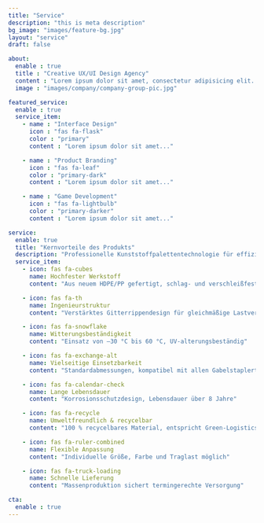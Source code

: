 ```yaml
---
title: "Service"
description: "this is meta description"
bg_image: "images/feature-bg.jpg"
layout: "service"
draft: false

about:
  enable : true
  title : "Creative UX/UI Design Agency"
  content : "Lorem ipsum dolor sit amet, consectetur adipisicing elit. Voluptate soluta..."
  image : "images/company/company-group-pic.jpg"

featured_service:
  enable : true
  service_item:
    - name : "Interface Design"
      icon : "fas fa-flask"
      color : "primary"
      content : "Lorem ipsum dolor sit amet..."

    - name : "Product Branding"
      icon : "fas fa-leaf"
      color : "primary-dark"
      content : "Lorem ipsum dolor sit amet..."

    - name : "Game Development"
      icon : "fas fa-lightbulb"
      color : "primary-darker"
      content : "Lorem ipsum dolor sit amet..."

service:
  enable: true
  title: "Kernvorteile des Produkts"
  description: "Professionelle Kunststoffpalettentechnologie für effiziente Logistikprozesse"
  service_item:
    - icon: fas fa-cubes
      name: Hochfester Werkstoff
      content: "Aus neuem HDPE/PP gefertigt, schlag- und verschleißfest"

    - icon: fas fa-th
      name: Ingenieur­struktur
      content: "Verstärktes Gitterrippendesign für gleichmäßige Lastverteilung"

    - icon: fas fa-snowflake
      name: Witterungsbeständigkeit
      content: "Einsatz von –30 °C bis 60 °C, UV-alterungsbeständig"

    - icon: fas fa-exchange-alt
      name: Vielseitige Einsetzbarkeit
      content: "Standardabmessungen, kompatibel mit allen Gabelstaplertypen"

    - icon: fas fa-calendar-check
      name: Lange Lebensdauer
      content: "Korrosionsschutzdesign, Lebensdauer über 8 Jahre"

    - icon: fas fa-recycle
      name: Umweltfreundlich & recycelbar
      content: "100 % recycelbares Material, entspricht Green-Logistics-Standards"

    - icon: fas fa-ruler-combined
      name: Flexible Anpassung
      content: "Individuelle Größe, Farbe und Traglast möglich"

    - icon: fas fa-truck-loading
      name: Schnelle Lieferung
      content: "Massenproduktion sichert termingerechte Versorgung"

cta:
  enable : true
---
```

